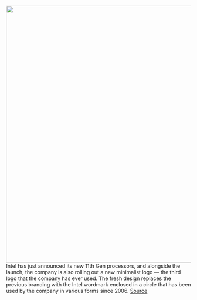 <img src='https://cdn.vox-cdn.com/thumbor/VUOx-vKMtTVs-A9SmuR9DdoO7zY=/0x0:2286x1276/1200x0/filters:focal(0x0:2286x1276):no_upscale()/cdn.vox-cdn.com/uploads/chorus_asset/file/21847730/Screen_Shot_2020_09_02_at_2.41.28_PM.png' width='700px' /><br/>
Intel has just announced its new 11th Gen processors, and alongside the launch, the company is also rolling out a new minimalist logo — the third logo that the company has ever used. The fresh design replaces the previous branding with the Intel wordmark enclosed in a circle that has been used by the company in various forms since 2006.
<a href='https://www.theverge.com/2020/9/2/21418540/intel-new-logo-2020-redesign-minimalist-branding'> Source <a/>